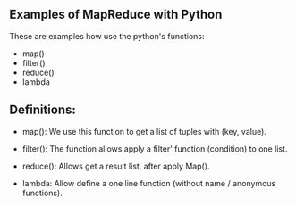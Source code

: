 Examples of MapReduce with Python
---------------------------------

These are examples how use the python's functions:

- map()
- filter()
- reduce()
- lambda

Definitions:
------------
* map(): 
We use this function to get a list of tuples with (key, value).

* filter(): 
The function allows apply a filter' function (condition) to one list.

* reduce(): 
Allows get a result list, after apply Map().

* lambda: 
Allow define a one line function (without name / anonymous functions).
